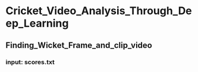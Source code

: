 # Cricket_Video_Analysis_Through_Deep_Learning
## Finding_Wicket_Frame_and_clip_video
### input: scores.txt
